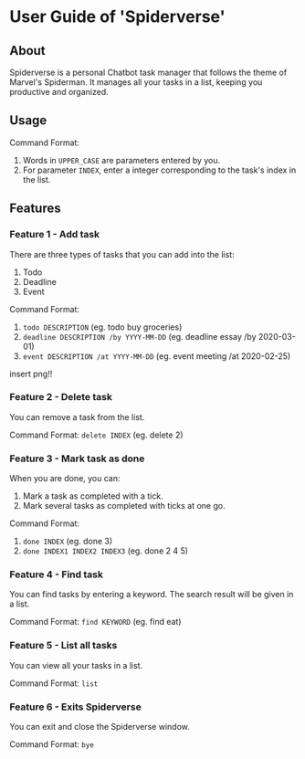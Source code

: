 # User Guide of 'Spiderverse'

## About
Spiderverse is a personal Chatbot task manager that follows the theme of Marvel's Spiderman.
It manages all your tasks in a list, keeping you productive and organized. 

## Usage
Command Format:
1. Words in `UPPER_CASE` are parameters entered by you.
2. For parameter `INDEX`, enter a integer corresponding to the task's index in the list.

## Features 

### Feature 1 - Add task
There are three types of tasks that you can add into the list:
1. Todo
2. Deadline
3. Event

Command Format:
1. `todo DESCRIPTION` (eg. todo buy groceries)
2. `deadline DESCRIPTION /by YYYY-MM-DD` (eg. deadline essay /by 2020-03-01)
3. `event DESCRIPTION /at YYYY-MM-DD` (eg. event meeting /at 2020-02-25)

insert png!!

### Feature 2 - Delete task
You can remove a task from the list.

Command Format: `delete INDEX` (eg. delete 2)

### Feature 3 - Mark task as done
When you are done, you can:
1. Mark a task as completed with a tick.
2. Mark several tasks as completed with ticks at one go.

Command Format: 
1. `done INDEX` (eg. done 3)
2. `done INDEX1 INDEX2 INDEX3` (eg. done 2 4 5)

### Feature 4 - Find task
You can find tasks by entering a keyword. The search result will be given in a list.

Command Format: `find KEYWORD` (eg. find eat)

### Feature 5 - List all tasks
You can view all your tasks in a list.

Command Format: `list`

### Feature 6 - Exits Spiderverse
You can exit and close the Spiderverse window.

Command Format: `bye`
